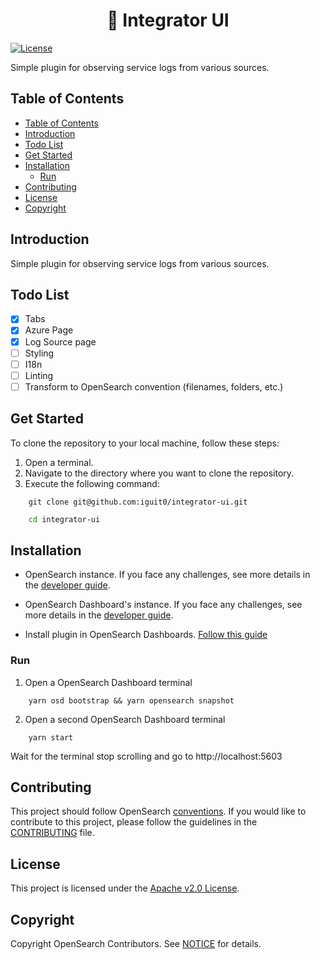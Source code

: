 <h1 align="center">
  🔌 Integrator UI
</h1>

[![License](https://img.shields.io/badge/License-Apache_2.0-blue.svg)](https://opensource.org/licenses/Apache-2.0)

Simple plugin for observing service logs from various sources.

## Table of Contents

- [Table of Contents](#table-of-contents)
- [Introduction](#introduction)
- [Todo List](#todo-list)
- [Get Started](#get-started)
- [Installation](#installation)
  - [Run](#run)
- [Contributing](#contributing)
- [License](#license)
- [Copyright](#copyright)

## Introduction

Simple plugin for observing service logs from various sources.

## Todo List

- [x] Tabs
- [x] Azure Page
- [x] Log Source page
- [ ] Styling
- [ ] I18n
- [ ] Linting
- [ ] Transform to OpenSearch convention (filenames, folders, etc.)

## Get Started

To clone the repository to your local machine, follow these steps:
1. Open a terminal.
2. Navigate to the directory where you want to clone the repository.
3. Execute the following command:

```shell
    git clone git@github.com:iguit0/integrator-ui.git
```

```bash
    cd integrator-ui
```

## Installation

- OpenSearch instance. If you face any challenges, see more details in the [developer guide](https://github.com/opensearch-project/OpenSearch/blob/main/DEVELOPER_GUIDE.md).

- OpenSearch Dashboard's instance. If you face any challenges, see more details in the [developer guide](https://github.com/opensearch-project/OpenSearch-Dashboards/blob/main/DEVELOPER_GUIDE.md).

- Install plugin in OpenSearch Dashboards. [Follow this guide](https://github.com/opensearch-project/opensearch-plugins/blob/main/INSTALLING.md#installing-opensearch-dashboards-plugins)

### Run

1. Open a OpenSearch Dashboard terminal
```shell
    yarn osd bootstrap && yarn opensearch snapshot
```



2. Open a second OpenSearch Dashboard terminal
```shell
    yarn start
```

Wait for the terminal stop scrolling and go to http://localhost:5603

## Contributing

This project should follow OpenSearch [conventions](https://github.com/opensearch-project/OpenSearch-Dashboards/blob/main/src/core/CONVENTIONS.md#plugin-structure).
If you would like to contribute to this project, please follow the guidelines in the [CONTRIBUTING](./CONTRIBUTING.md) file.

## License
This project is licensed under the [Apache v2.0 License](LICENSE.txt).

## Copyright
Copyright OpenSearch Contributors. See [NOTICE](NOTICE.txt) for details.

